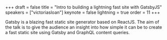 +++
draft = false
title = "Intro to building a lightning fast site with GatsbyJS"
speakers = ["victoriasloan"]
keynote = false
lightning = true
order = 11
+++

Gatsby is a blazing fast static site generator based on ReactJS. The aim of the talk is to give the audience an insight into how simple it can be to create a fast static site using Gatsby and GraphQL content queries.
